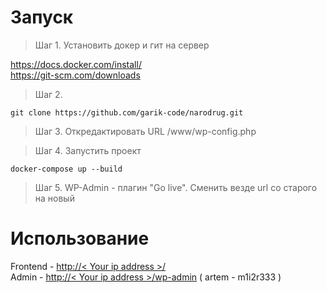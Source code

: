 # Запуск


> Шаг 1. Установить докер и гит на сервер

https://docs.docker.com/install/<br>
https://git-scm.com/downloads


> Шаг 2.

```
git clone https://github.com/garik-code/narodrug.git
```


> Шаг 3. Откредактировать URL /www/wp-config.php


> Шаг 4. Запустить проект

```
docker-compose up --build

```

> Шаг 5. WP-Admin - плагин "Go live". Сменить везде url со старого на новый


# Использование

Frontend - <a href="http://localhost/" target="_blank">http://< Your ip address >/</a><br>
Admin - <a href="http://localhost/wp-admin" target="_blank">http://< Your ip address >/wp-admin</a> ( artem - m1i2r333 )<br>
